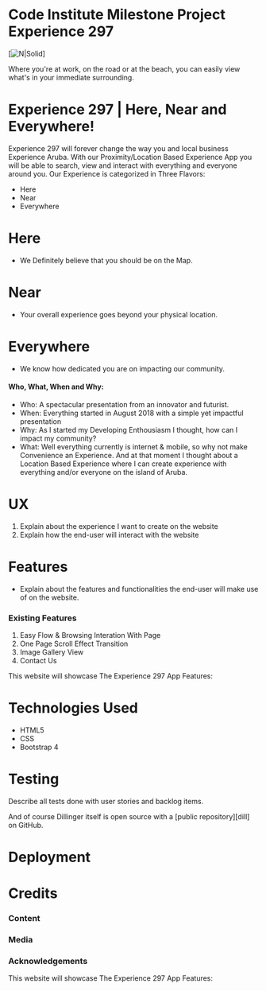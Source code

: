 # Code Institute Milestone Project Experience 297

[![N|Solid](https://i.ibb.co/5MVRf7s/cimpreadme.png)]

Where you're at work, on the road or at the beach, you can easily view what's in your immediate surrounding.

# Experience 297 | Here, Near and Everywhere!
Experience 297 will forever change the way you and local business Experience Aruba. With our Proximity/Location Based Experience App you will be able to search, view and interact with everything and everyone around you. Our Experience is categorized in Three Flavors:

  - Here 
  - Near 
  - Everywhere 

# Here
  - We Definitely believe that you should be on the Map.

# Near
  - Your overall experience goes beyond your physical location.

# Everywhere
  - We know how dedicated you are on impacting our community.


#### Who, What, When and Why:
 - Who: A spectacular presentation from an innovator and futurist.
 - When: Everything started in August 2018 with a simple yet impactful presentation
 - Why: As I started my Developing Enthousiasm I thought, how can I impact my community?
 - What: Well everything currently is internet & mobile, so why not make Convenience an Experience. And at that moment I thought about a Location Based Experience where I can create experience with everything and/or everyone on the island of Aruba.
  
# UX
1. Explain about the experience I want to create on the website
2. Explain how the end-user will interact with the website

# Features
* Explain about the features and functionalities the end-user will make use of on the website. 

### Existing Features
1. Easy Flow & Browsing Interation With Page
2. One Page Scroll Effect Transition
3. Image Gallery View
4. Contact Us

This website will showcase The Experience 297 App Features:

# Technologies Used

* HTML5
* CSS
* Bootstrap 4

# Testing

Describe all tests done with user stories and backlog items. 

And of course Dillinger itself is open source with a [public repository][dill]
 on GitHub.

# Deployment 


# Credits
### Content
### Media
### Acknowledgements

This website will showcase The Experience 297 App Features:



